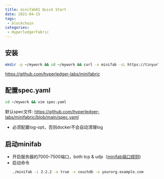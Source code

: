 ```yaml
---
title: minifab01 Quick Start
date: 2021-04-15
tags:
 - blockchain
categories: 
 - HyperledgerFabric
---
```


## 安装

```bash
mkdir -p ~/mywork && cd ~/mywork && curl -o minifab -sL https://tinyurl.com/yxa2q6yr && chmod +x minifab
```
<https://github.com/hyperledger-labs/minifabric>

## 配置spec.yaml
```bash
cd ~/mywork && vim spec.yaml
```
默认spec文件: <https://github.com/hyperledger-labs/minifabric/blob/main/spec.yaml>

- 必须配置log-opt，否则docker不会自动清理log

## 启动minifab

- 开启服务器的7000-7500端口，both tcp & udp（[minifab端口规则](https://github.com/hyperledger-labs/minifabric/blob/main/docs/README.md#setup-a-network-using-a-different-spec))
- 启动命令
  ```bash
  ./minifab -i 2.2.2 -e true -s couchdb -o yourorg.example.com
  ```



